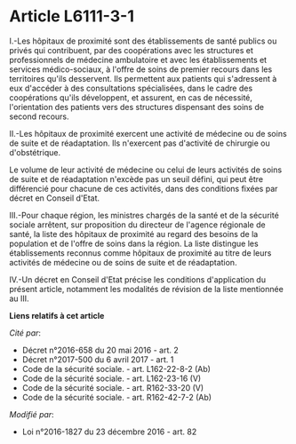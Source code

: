 # Article L6111-3-1

I.-Les hôpitaux de proximité sont des établissements de santé publics ou privés qui contribuent, par des coopérations avec
les structures et professionnels de médecine ambulatoire et avec les établissements et services médico-sociaux, à l'offre de
soins de premier recours dans les territoires qu'ils desservent. Ils permettent aux patients qui s'adressent à eux d'accéder
à des consultations spécialisées, dans le cadre des coopérations qu'ils développent, et assurent, en cas de nécessité,
l'orientation des patients vers des structures dispensant des soins de second recours. 

II.-Les hôpitaux de proximité exercent une activité de médecine ou de soins de suite et de réadaptation. Ils n'exercent pas
d'activité de chirurgie ou d'obstétrique. 

Le volume de leur activité de médecine ou celui de leurs activités de soins de suite et de réadaptation n'excède pas un seuil
défini, qui peut être différencié pour chacune de ces activités, dans des conditions fixées par décret en Conseil d'Etat. 

III.-Pour chaque région, les ministres chargés de la santé et de la sécurité sociale arrêtent, sur proposition du directeur
de l'agence régionale de santé, la liste des hôpitaux de proximité au regard des besoins de la population et de l'offre de
soins dans la région. La liste distingue les établissements reconnus comme hôpitaux de proximité au titre de leurs activités
de médecine ou de soins de suite et de réadaptation.

IV.-Un décret en Conseil d'Etat précise les conditions d'application du présent article, notamment les modalités de révision
de la liste mentionnée au III.

**Liens relatifs à cet article**

_Cité par_:

  - Décret n°2016-658 du 20 mai 2016 - art. 2
  - Décret n°2017-500 du 6 avril 2017 - art. 1
  - Code de la sécurité sociale. - art. L162-22-8-2 (Ab)
  - Code de la sécurité sociale. - art. L162-23-16 (V)
  - Code de la sécurité sociale. - art. R162-33-20 (V)
  - Code de la sécurité sociale. - art. R162-42-7-2 (Ab)

_Modifié par_:

  - Loi n°2016-1827 du 23 décembre 2016 - art. 82
